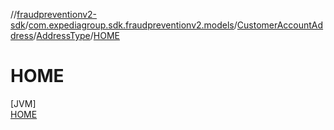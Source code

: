 //[fraudpreventionv2-sdk](../../../../../index.md)/[com.expediagroup.sdk.fraudpreventionv2.models](../../../index.md)/[CustomerAccountAddress](../../index.md)/[AddressType](../index.md)/[HOME](index.md)

# HOME

[JVM]\
[HOME](index.md)
